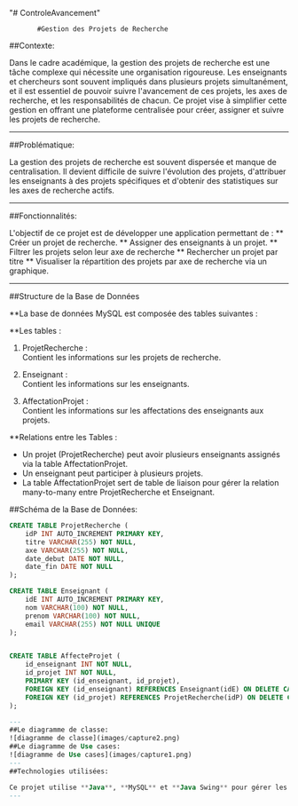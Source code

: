 "# ControleAvancement" 
    

           #Gestion des Projets de Recherche

##Contexte:

Dans le cadre académique, la gestion des projets de recherche est une tâche complexe qui nécessite une organisation rigoureuse. Les enseignants et chercheurs sont souvent impliqués dans plusieurs projets simultanément, et il est essentiel de pouvoir suivre l'avancement de ces projets, les axes de recherche, et les responsabilités de chacun. Ce projet vise à simplifier cette gestion en offrant une plateforme centralisée pour créer, assigner et suivre les projets de recherche.

---

##Problématique:

La gestion des projets de recherche est souvent dispersée et manque de centralisation. Il devient difficile de suivre l'évolution des projets, d'attribuer les enseignants à des projets spécifiques et d'obtenir des statistiques sur les axes de recherche actifs.

---
##Fonctionnalités:

L'objectif de ce projet est de développer une application permettant de :
               ** Créer un projet de recherche.
               ** Assigner des enseignants à un projet.
               ** Filtrer les projets selon leur axe de recherche
               ** Rechercher un projet par titre
               ** Visualiser la répartition des projets par axe de recherche via un graphique.

---
##Structure de la Base de Données 
      
**La base de données MySQL est composée des tables suivantes : 

**Les tables :  

1. ProjetRecherche :  
   Contient les informations sur les projets de recherche.  

2. Enseignant :  
   Contient les informations sur les enseignants.  

3. AffectationProjet :  
   Contient les informations sur les affectations des enseignants aux projets. 
   
**Relations entre les Tables :  

- Un projet (ProjetRecherche) peut avoir plusieurs enseignants assignés via la table AffectationProjet.  
- Un enseignant peut participer à plusieurs projets.  
- La table AffectationProjet sert de table de liaison pour gérer la relation many-to-many entre ProjetRecherche et Enseignant.  


##Schéma de la Base de Données:

```sql
CREATE TABLE ProjetRecherche (
    idP INT AUTO_INCREMENT PRIMARY KEY,
    titre VARCHAR(255) NOT NULL,
    axe VARCHAR(255) NOT NULL,
    date_debut DATE NOT NULL,
    date_fin DATE NOT NULL
);

CREATE TABLE Enseignant (
    idE INT AUTO_INCREMENT PRIMARY KEY,
    nom VARCHAR(100) NOT NULL,
    prenom VARCHAR(100) NOT NULL,
    email VARCHAR(255) NOT NULL UNIQUE
);


CREATE TABLE AffecteProjet (
    id_enseignant INT NOT NULL,
    id_projet INT NOT NULL,
    PRIMARY KEY (id_enseignant, id_projet),
    FOREIGN KEY (id_enseignant) REFERENCES Enseignant(idE) ON DELETE CASCADE,
    FOREIGN KEY (id_projet) REFERENCES ProjetRecherche(idP) ON DELETE CASCADE
);

---
##Le diagramme de classe:
![diagramme de classe](images/capture2.png)
##Le diagramme de Use cases:
![diagramme de Use cases](images/capture1.png)
---
##Technologies utilisées:

Ce projet utilise **Java**, **MySQL** et **Java Swing** pour gérer les projets de recherche et l’affectation des enseignants. Java assure la logique métier, MySQL stocke les données (utilisateurs, enseignants, projets, affectations) via **JDBC**, et **Java Swing** fournit une interface interactive. L’architecture suit le modèle **MVC**, avec un système d’authentification et une gestion des dates via java.sql.Date, assurant une gestion efficace et intuitive des projets.
---
